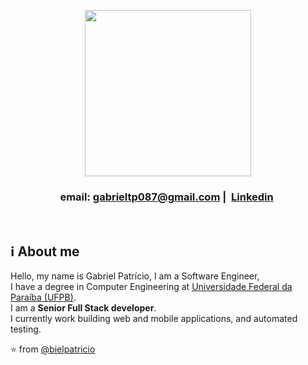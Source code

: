 <p align="center"; border-radius=50%>
  <img src="https://media1.giphy.com/media/PTBVMsYIOB0SBP4MVe/200w.webp?cid=ecf05e47bsjtcz7cmuklqnq9n6zl8fztrl9gi47kscdtyipf&ep=v1_gifs_search&rid=200w.webp&ct=g" width="266" heigth="200">
</p>

<h3 align="center">
  <span>email: </span>
  <a href="mailto://gabrieltp087@gmail.com">gabrieltp087@gmail.com</a>&nbsp;|&nbsp;
  <a href="https://www.linkedin.com/in/gabriel-patricio/">Linkedin</a>&nbsp;
</h3>

<br>

## :information_source: About me

Hello, my name is Gabriel Patrício, I am a Software Engineer,<br>
I have a degree in Computer Engineering at [Universidade Federal da Paraíba (UFPB)](https://www.ufpb.br/).<br>
I am a **Senior Full Stack developer**.<br>
I currently work building web and mobile applications, and automated testing.

⭐️ from [@bielpatricio](https://github.com/bielpatricio)
